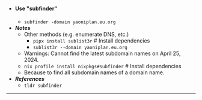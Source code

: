 - #### Use "subfinder"
    - `subfinder -domain yaoniplan.eu.org`
- ***Notes***
    - Other methods (e.g. enumerate DNS, etc.)
        - `pipx install sublist3r` # Install dependencies
        - `sublist3r --domain yaoniplan.eu.org`
    - Warnings: Cannot find the latest subdomain names on April 25, 2024.
    - `nix profile install nixpkgs#subfinder` # Install dependencies
    - Because to find all subdomain names of a domain name.
- ***References***
    - `tldr subfinder`
- ---
